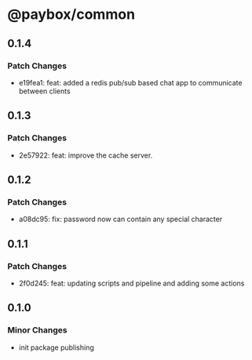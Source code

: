 # @paybox/common

## 0.1.4

### Patch Changes

- e19fea1: feat: added a redis pub/sub based chat app to communicate between clients

## 0.1.3

### Patch Changes

- 2e57922: feat: improve the cache server.

## 0.1.2

### Patch Changes

- a08dc95: fix: password now can contain any special character

## 0.1.1

### Patch Changes

- 2f0d245: feat: updating scripts and pipeline and adding some actions

## 0.1.0

### Minor Changes

- init package publishing

